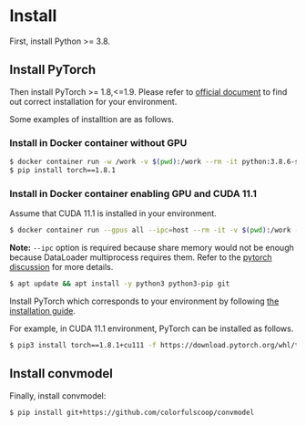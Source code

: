 # Install

First, install Python >= 3.8.

## Install PyTorch

Then install PyTorch >= 1.8,<=1.9. Please refer to [official document](https://pytorch.org/get-started/locally/) to find out correct installation for your environment.

Some examples of installtion are as follows.

### Install in Docker container without GPU

```sh
$ docker container run -w /work -v $(pwd):/work --rm -it python:3.8.6-slim-buster bash
$ pip install torch==1.8.1
```

### Install in Docker container enabling GPU and CUDA 11.1

Assume that CUDA 11.1 is installed in your environment.

```sh
$ docker container run --gpus all --ipc=host --rm -it -v $(pwd):/work -w /work nvidia/cuda:11.1-devel-ubuntu20.04 bash
```

**Note:** `--ipc` option is required because share memory would not be enough because DataLoader multiprocess requires them. Refer to the [pytorch discussion](https://discuss.pytorch.org/t/unable-to-write-to-file-torch-18692-1954506624/9990) for more details.

```sh
$ apt update && apt install -y python3 python3-pip git
```

Install PyTorch which corresponds to your environment by following [the installation guide](https://pytorch.org/get-started/locally/).

For example, in CUDA 11.1 environment, PyTorch can be installed as follows.

```sh
$ pip3 install torch==1.8.1+cu111 -f https://download.pytorch.org/whl/torch_stable.html
```

## Install convmodel

Finally, install convmodel:

```sh
$ pip install git+https://github.com/colorfulscoop/convmodel
```
